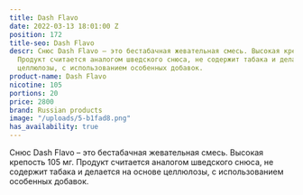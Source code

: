 ```yaml
---
title: Dash Flavo
date: 2022-03-13 18:01:00 Z
position: 172
title-seo: Dash Flavo
descr: Снюс Dash Flavo – это бестабачная жевательная смесь. Высокая крепость 105 мг.
  Продукт считается аналогом шведского снюса, не содержит табака и делается на основе
  целлюлозы, с использованием особенных добавок.
product-name: Dash Flavo
nicotine: 105
portions: 20
price: 2800
brand: Russian products
image: "/uploads/5-b1fad8.png"
has_availability: true
---
```


Снюс Dash Flavo – это бестабачная жевательная смесь. Высокая крепость 105 мг. Продукт считается аналогом шведского снюса, не содержит табака и делается на основе целлюлозы, с использованием особенных добавок.